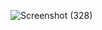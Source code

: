 ![Screenshot (328)](https://github.com/user-attachments/assets/a2ff60a0-6d01-4f45-b2d6-7edd52c71d7a)
